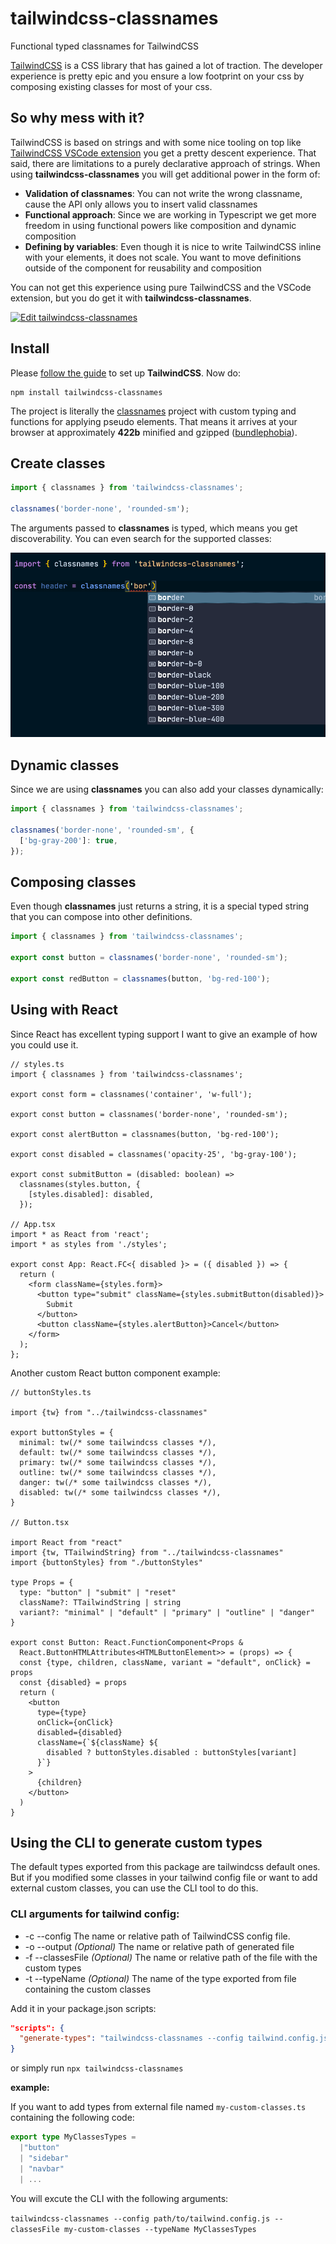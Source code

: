 # tailwindcss-classnames

Functional typed classnames for TailwindCSS

[TailwindCSS](https://tailwindcss.com/) is a CSS library that has gained a lot of traction. The developer experience is pretty epic and you ensure a low footprint on your css by composing existing classes for most of your css.

## So why mess with it?

TailwindCSS is based on strings and with some nice tooling on top like [TailwindCSS VSCode extension](https://marketplace.visualstudio.com/items?itemName=bradlc.vscode-tailwindcss) you get a pretty descent experience. That said, there are limitations to a purely declarative approach of strings. When using **tailwindcss-classnames** you will get additional power in the form of:

- **Validation of classnames**: You can not write the wrong classname, cause the API only allows you to insert valid classnames
- **Functional approach**: Since we are working in Typescript we get more freedom in using functional powers like composition and dynamic composition
- **Defining by variables**: Even though it is nice to write TailwindCSS inline with your elements, it does not scale. You want to move definitions outside of the component for reusability and composition

You can not get this experience using pure TailwindCSS and the VSCode extension, but you do get it with **tailwindcss-classnames**.

[![Edit tailwindcss-classnames](https://codesandbox.io/static/img/play-codesandbox.svg)](https://codesandbox.io/s/elegant-lederberg-sih5r?fontsize=14&hidenavigation=1&theme=dark)

## Install

Please [follow the guide](https://tailwindcss.com/docs/installation/) to set up **TailwindCSS**. Now do:

```
npm install tailwindcss-classnames
```

The project is literally the [classnames](https://www.npmjs.com/package/classnames) project with custom typing and functions for applying pseudo elements. That means it arrives at your browser at approximately **422b** minified and gzipped ([bundlephobia](https://bundlephobia.com/result?p=classnames@2.2.6)).

## Create classes

```js
import { classnames } from 'tailwindcss-classnames';

classnames('border-none', 'rounded-sm');
```

The arguments passed to **classnames** is typed, which means you get discoverability. You can even search for the supported classes:

![DISCOVER](/discover.png)

## Dynamic classes

Since we are using **classnames** you can also add your classes dynamically:

```js
import { classnames } from 'tailwindcss-classnames';

classnames('border-none', 'rounded-sm', {
  ['bg-gray-200']: true,
});
```

## Composing classes

Even though **classnames** just returns a string, it is a special typed string that you can compose into other definitions.

```js
import { classnames } from 'tailwindcss-classnames';

export const button = classnames('border-none', 'rounded-sm');

export const redButton = classnames(button, 'bg-red-100');
```

## Using with React

Since React has excellent typing support I want to give an example of how you could use it.

```tsx
// styles.ts
import { classnames } from 'tailwindcss-classnames';

export const form = classnames('container', 'w-full');

export const button = classnames('border-none', 'rounded-sm');

export const alertButton = classnames(button, 'bg-red-100');

export const disabled = classnames('opacity-25', 'bg-gray-100');

export const submitButton = (disabled: boolean) =>
  classnames(styles.button, {
    [styles.disabled]: disabled,
  });

// App.tsx
import * as React from 'react';
import * as styles from './styles';

export const App: React.FC<{ disabled }> = ({ disabled }) => {
  return (
    <form className={styles.form}>
      <button type="submit" className={styles.submitButton(disabled)}>
        Submit
      </button>
      <button className={styles.alertButton}>Cancel</button>
    </form>
  );
};
```

Another custom React button component example:

<!-- prettier-ignore -->
```tsx
// buttonStyles.ts

import {tw} from "../tailwindcss-classnames"

export buttonStyles = {
  minimal: tw(/* some tailwindcss classes */),
  default: tw(/* some tailwindcss classes */),
  primary: tw(/* some tailwindcss classes */),
  outline: tw(/* some tailwindcss classes */),
  danger: tw(/* some tailwindcss classes */),
  disabled: tw(/* some tailwindcss classes */),
}

// Button.tsx

import React from "react"
import {tw, TTailwindString} from "../tailwindcss-classnames"
import {buttonStyles} from "./buttonStyles"

type Props = {
  type: "button" | "submit" | "reset"
  className?: TTailwindString | string
  variant?: "minimal" | "default" | "primary" | "outline" | "danger"
}

export const Button: React.FunctionComponent<Props &
  React.ButtonHTMLAttributes<HTMLButtonElement>> = (props) => {
  const {type, children, className, variant = "default", onClick} = props
  const {disabled} = props
  return (
    <button
      type={type}
      onClick={onClick}
      disabled={disabled}
      className={`${className} ${
        disabled ? buttonStyles.disabled : buttonStyles[variant]
      }`}
    >
      {children}
    </button>
  )
}
```

## Using the CLI to generate custom types

The default types exported from this package are tailwindcss default ones.
But if you modified some classes in your tailwind config file or want to add external custom classes, you can use the CLI tool to do this.

### CLI arguments for tailwind config:

- -c --config The name or relative path of TailwindCSS config file.
- -o --output _(Optional)_ The name or relative path of generated file
- -f --classesFile _(Optional)_ The name or relative path of the file with the custom types
- -t --typeName _(Optional)_ The name of the type exported from file containing the custom classes

Add it in your package.json scripts:

```json
"scripts": {
  "generate-types": "tailwindcss-classnames --config tailwind.config.js"
}
```

or simply run `npx tailwindcss-classnames`

**example:**

If you want to add types from external file named `my-custom-classes.ts`
containing the following code:

```ts
export type MyClassesTypes =
  |"button"
  | "sidebar"
  | "navbar"
  | ...
```

You will excute the CLI with the following arguments:

`tailwindcss-classnames --config path/to/tailwind.config.js --classesFile my-custom-classes --typeName MyClassesTypes`
